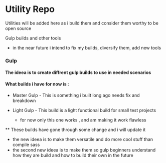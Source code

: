 # Utility Repo 

Utilities will be added here as i build them and consider them worthy to be open source



Gulp builds and other tools
* in the near future i intend to fix my builds, diversify them, add new tools

### Gulp

#### The ideea is to create diffrent gulp builds to use in needed scenarios

#### What builds i have for now is :
* Master Gulp - This is something i built long  ago needs fix and breakdown

* Light Gulp  - This build is a light functional build for small test projects
  - for now only this one works , and am making it work flawless 
  
** These builds have gone through some change and i will update it 
- the new ideea is to make them versatile and do more cool stuff than compile sass 
- the second new ideea is to make them so gulp beginners understand how they are build and how to build their own in the future    
